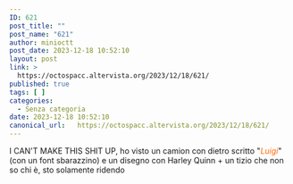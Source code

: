 ```yaml
---
ID: 621
post_title: ""
post_name: "621"
author: minioctt
post_date: 2023-12-18 10:52:10
layout: post
link: >
  https://octospacc.altervista.org/2023/12/18/621/
published: true
tags: [ ]
categories:
  - Senza categoria
date: 2023-12-18 10:52:10
canonical_url:   https://octospacc.altervista.org/2023/12/18/621/
---
```

<!-- wp:paragraph -->
<p>I CAN'T MAKE THIS SHIT UP, ho visto un camion con dietro scritto "<em><mark style="background-color:rgba(0,0,0,0);color:#ff6900" class="has-inline-color has-luminous-vivid-orange-color">Luigi</mark></em>" (con un font sbarazzino) e un disegno con Harley Quinn + un tizio che non so chi è, sto solamente ridendo</p>
<!-- /wp:paragraph -->